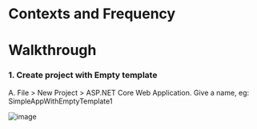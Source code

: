 # Contexts and Frequency

# Walkthrough

### 1. Create project with Empty template

A. File > New Project > ASP.NET Core Web Application. Give a name, eg: SimpleAppWithEmptyTemplate1

![image](https://user-images.githubusercontent.com/1720189/30765691-d5490fc6-9fa5-11e7-9b6b-3006f4cf07d3.png)

